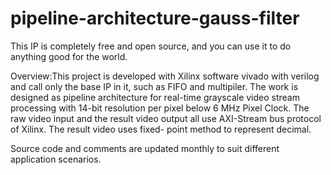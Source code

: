 # pipeline-architecture-gauss-filter

This IP is completely free and open source, and you can use it to do anything good for the world.

Overview:This project is developed with Xilinx software vivado with verilog and call only the base IP in it, such as FIFO and multipiler. The work is designed as pipeline architecture for real-time grayscale video stream processing with 14-bit resolution per pixel below 6 MHz Pixel Clock. The raw video input and the result video output all use AXI-Stream bus protocol of Xilinx. The result video uses fixed- point method to represent decimal.

Source code and comments are updated monthly to suit different application scenarios.
